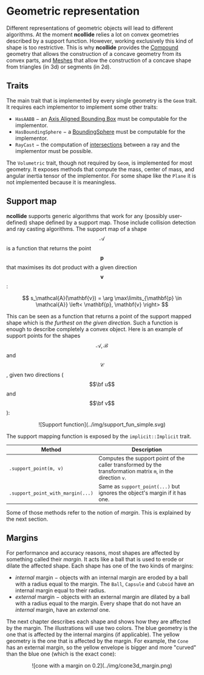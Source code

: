 # Geometric representation
Different representations of geometric objects will lead to different
algorithms. At the moment **ncollide** relies a lot on convex geometries
described by a support function.  However, working exclusively this kind of
shape is too restrictive. This is why **ncollide** provides the
[Compound](geometric_definitions/composite_geometries.html) geometry that
allows the construction of a concave geometry from its convex parts, and
[Meshes](geometric_definitions/composite_geometries.html) that allow the
construction of a concave shape from triangles (in 3d) or segments (in 2d).

## Traits
The main trait that is implemented by every single geometry is the `Geom`
trait. It requires each implementor to implement some other traits:
* `HasAABB` − an [Axis Aligned Bounding Box](../bounding_volumes/aabb.html) must
  be computable for the implementor.
* `HasBoundingSphere` − a
  [BoundingSphere](../bounding_volumes/bounding_sphere.html) must be computable
  for the implementor.
* `RayCast` − the computation of [intersections](../ray_casting/README.html)
  between a ray and the implementor must be possible.


The `Volumetric` trait, though not required by `Geom`, is implemented for most
geometry. It exposes methods that compute the mass, center of mass, and angular
inertia tensor of the implementor. For some shape like the `Plane` it is not
implemented because it is meaningless.


## Support map
**ncollide** supports generic algorithms that work for any (possibly
user-defined) shape defined by a support map. Those include collision detection
and ray casting algorithms.  The support map of a shape $$\mathcal{A}$$ is a
function that returns the point $$\mathbf{p}$$ that maximises its dot product
with a given direction $$\mathbf{v}$$:

$$
s_\mathcal{A}(\mathbf{v}) = \arg \max\limits_{\mathbf{p} \in \mathcal{A}} \left< \mathbf{p}, \mathbf{v} \right>
$$

This can be seen as a function that returns a point of the support mapped shape
which is _the furthest on the given direction_. Such a function is enough to
describe completely a convex object.  Here is an example of support points for
the shapes $$\mathcal{A}, \mathcal{B}$$ and $$\mathcal{C}$$, given two directions
($$\bf u$$ and $$\bf v$$):

<center>
![Support function](../img/support_fun_simple.svg)
</center>

The support mapping function is exposed by the `implicit::Implicit` trait.

| Method                            | Description |
|--                                 | --          |
| `.support_point(m, v)`            | Computes the support point of the caller transformed by the transformation matrix `m`, in the direction `v`. |
| `.support_point_with_margin(...)` | Same as `support_point(...)` but ignores the object's margin if it has one. |


Some of those methods refer to the notion of _margin_. This is explained by the
next section.


## Margins
For performance and accuracy reasons, most shapes are affected by something
called their _margin_. It acts like a ball that is used to erode or dilate the
affected shape. Each shape has one of the two kinds of margins:
* _internal_ margin − objects with an internal margin are eroded by a ball with
  a radius equal to the margin. The `Ball`, `Capsule` and `Cuboid` have an
  internal margin equal to their radius.
* _external_ margin − objects with an external margin are dilated by a ball
  with a radius equal to the margin. Every shape that do not have an _internal_
  margin, have an _external_ one.

The next chapter describes each shape and shows how they are affected by the
margin. The illustrations will use two colors. The blue geometry is the one
that is affected by the internal margins (if applicable). The yellow geometry
is the one that is affected by the margin. For example, the `Cone` has an
external margin, so the yellow envelope is bigger and more "curved" than the
blue one (which is the exact cone):

<center>
![cone with a margin on 0.2](../img/cone3d_margin.png)
</center>
